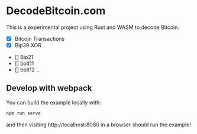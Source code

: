 # DecodeBitcoin.com

This is a experimental project using Rust and WASM to decode Bitcoin.

- [x] Bitcoin Transactions
- [x] Bip39 XOR
- [] Bip21
- [] bolt11
- [] bolt12
  ...

## Develop with webpack

You can build the example locally with:

```bash
npm run serve
```

and then visiting http://localhost:8080 in a browser should run the example!
